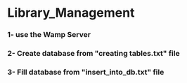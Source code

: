 # Library_Management
### 1- use the Wamp Server
### 2- Create database from "creating tables.txt" file
### 3- Fill database from "insert_into_db.txt" file
